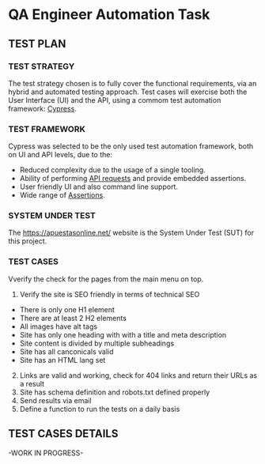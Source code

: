 # QA Engineer Automation Task

## TEST PLAN

### TEST STRATEGY

The test strategy chosen is to fully cover the functional requirements, via an hybrid and automated testing approach. Test cases will exercise both the User Interface (UI) and the API, using a commom test automation framework: [Cypress](cypress.io).

### TEST FRAMEWORK

Cypress was selected to be the only used test automation framework, both on UI and API levels, due to the:
- Reduced complexity due to the usage of a single tooling.
- Ability of performing [API requests](https://docs.cypress.io/api/commands/request) and provide embedded assertions.
- User friendly UI and also command line support. 
- Wide range of [Assertions](https://docs.cypress.io/guides/references/assertions). 


### SYSTEM UNDER TEST
The https://apuestasonline.net/ website is the System Under Test (SUT) for this project. 

### TEST CASES
Vverify the check for the pages from the main menu on top.
1. Verify the site is SEO friendly in terms of technical SEO
- There is only one H1 element
- There are at least 2 H2 elements
- All images have alt tags
- Site has only one heading with with a title and meta description
- Site content is divided by multiple subheadings
- Site has all canconicals valid
- Site has an HTML lang set
2. Links are valid and working, check for 404 links and return their URLs as a result
3. Site has schema definition and robots.txt defined properly
4. Send results via email
5. Define a function to run the tests on a daily basis 


## TEST CASES DETAILS

-WORK IN PROGRESS-
